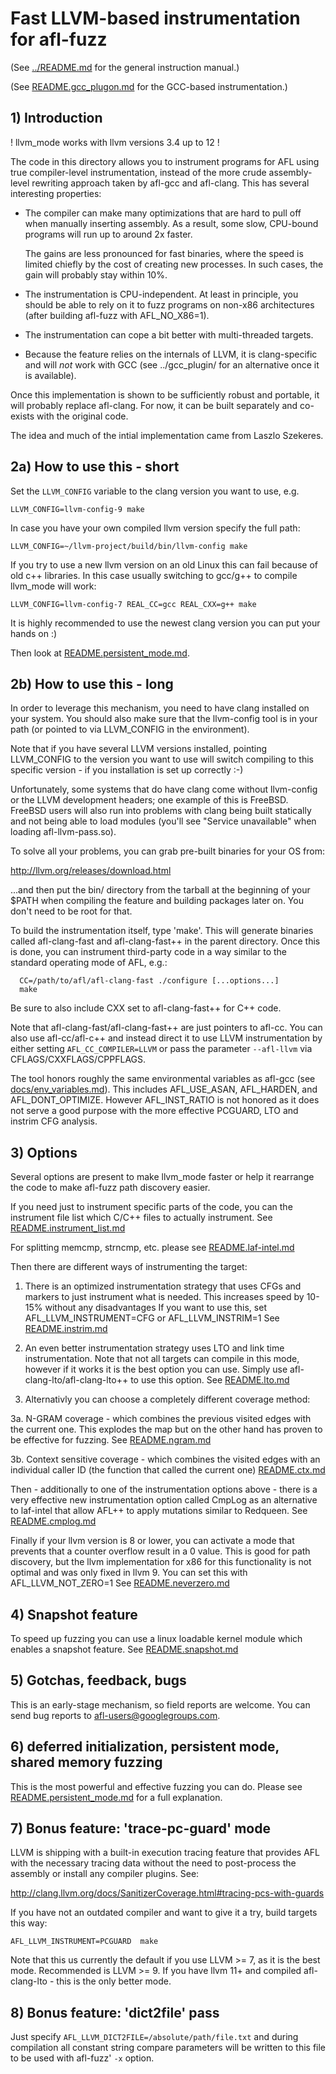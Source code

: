 # Fast LLVM-based instrumentation for afl-fuzz

  (See [../README.md](../README.md) for the general instruction manual.)

  (See [README.gcc_plugon.md](../README.gcc_plugin.md) for the GCC-based instrumentation.)

## 1) Introduction

! llvm_mode works with llvm versions 3.4 up to 12 !

The code in this directory allows you to instrument programs for AFL using
true compiler-level instrumentation, instead of the more crude
assembly-level rewriting approach taken by afl-gcc and afl-clang. This has
several interesting properties:

  - The compiler can make many optimizations that are hard to pull off when
    manually inserting assembly. As a result, some slow, CPU-bound programs will
    run up to around 2x faster.

    The gains are less pronounced for fast binaries, where the speed is limited
    chiefly by the cost of creating new processes. In such cases, the gain will
    probably stay within 10%.

  - The instrumentation is CPU-independent. At least in principle, you should
    be able to rely on it to fuzz programs on non-x86 architectures (after
    building afl-fuzz with AFL_NO_X86=1).

  - The instrumentation can cope a bit better with multi-threaded targets.

  - Because the feature relies on the internals of LLVM, it is clang-specific
    and will *not* work with GCC (see ../gcc_plugin/ for an alternative once
    it is available).

Once this implementation is shown to be sufficiently robust and portable, it
will probably replace afl-clang. For now, it can be built separately and
co-exists with the original code.

The idea and much of the intial implementation came from Laszlo Szekeres.

## 2a) How to use this - short

Set the `LLVM_CONFIG` variable to the clang version you want to use, e.g.
```
LLVM_CONFIG=llvm-config-9 make
```
In case you have your own compiled llvm version specify the full path:
```
LLVM_CONFIG=~/llvm-project/build/bin/llvm-config make
```
If you try to use a new llvm version on an old Linux this can fail because of
old c++ libraries. In this case usually switching to gcc/g++ to compile
llvm_mode will work:
```
LLVM_CONFIG=llvm-config-7 REAL_CC=gcc REAL_CXX=g++ make
```
It is highly recommended to use the newest clang version you can put your
hands on :)

Then look at [README.persistent_mode.md](README.persistent_mode.md).

## 2b) How to use this - long

In order to leverage this mechanism, you need to have clang installed on your
system. You should also make sure that the llvm-config tool is in your path
(or pointed to via LLVM_CONFIG in the environment).

Note that if you have several LLVM versions installed, pointing LLVM_CONFIG
to the version you want to use will switch compiling to this specific
version - if you installation is set up correctly :-)

Unfortunately, some systems that do have clang come without llvm-config or the
LLVM development headers; one example of this is FreeBSD. FreeBSD users will
also run into problems with clang being built statically and not being able to
load modules (you'll see "Service unavailable" when loading afl-llvm-pass.so).

To solve all your problems, you can grab pre-built binaries for your OS from:

  http://llvm.org/releases/download.html

...and then put the bin/ directory from the tarball at the beginning of your
$PATH when compiling the feature and building packages later on. You don't need
to be root for that.

To build the instrumentation itself, type 'make'. This will generate binaries
called afl-clang-fast and afl-clang-fast++ in the parent directory. Once this
is done, you can instrument third-party code in a way similar to the standard
operating mode of AFL, e.g.:

```
  CC=/path/to/afl/afl-clang-fast ./configure [...options...]
  make
```

Be sure to also include CXX set to afl-clang-fast++ for C++ code.

Note that afl-clang-fast/afl-clang-fast++ are just pointers to afl-cc.
You can also use afl-cc/afl-c++ and instead direct it to use LLVM
instrumentation by either setting `AFL_CC_COMPILER=LLVM` or pass the parameter
`--afl-llvm` via CFLAGS/CXXFLAGS/CPPFLAGS.

The tool honors roughly the same environmental variables as afl-gcc (see
[docs/env_variables.md](../docs/env_variables.md)). This includes AFL_USE_ASAN,
AFL_HARDEN, and AFL_DONT_OPTIMIZE. However AFL_INST_RATIO is not honored
as it does not serve a good purpose with the more effective PCGUARD, LTO and
 instrim CFG analysis.

## 3) Options

Several options are present to make llvm_mode faster or help it rearrange
the code to make afl-fuzz path discovery easier.

If you need just to instrument specific parts of the code, you can the instrument file list
which C/C++ files to actually instrument. See [README.instrument_list.md](README.instrument_list.md)

For splitting memcmp, strncmp, etc. please see [README.laf-intel.md](README.laf-intel.md)

Then there are different ways of instrumenting the target:

1. There is an optimized instrumentation strategy that uses CFGs and
markers to just instrument what is needed. This increases speed by 10-15%
without any disadvantages
If you want to use this, set AFL_LLVM_INSTRUMENT=CFG or AFL_LLVM_INSTRIM=1
See [README.instrim.md](README.instrim.md)

2. An even better instrumentation strategy uses LTO and link time
instrumentation. Note that not all targets can compile in this mode, however
if it works it is the best option you can use.
Simply use afl-clang-lto/afl-clang-lto++ to use this option.
See [README.lto.md](README.lto.md)

3. Alternativly you can choose a completely different coverage method:

3a. N-GRAM coverage - which combines the previous visited edges with the
current one. This explodes the map but on the other hand has proven to be
effective for fuzzing.
See [README.ngram.md](README.ngram.md)

3b. Context sensitive coverage - which combines the visited edges with an
individual caller ID (the function that called the current one)
[README.ctx.md](README.ctx.md)

Then - additionally to one of the instrumentation options above - there is
a very effective new instrumentation option called CmpLog as an alternative to
laf-intel that allow AFL++ to apply mutations similar to Redqueen.
See [README.cmplog.md](README.cmplog.md)

Finally if your llvm version is 8 or lower, you can activate a mode that
prevents that a counter overflow result in a 0 value. This is good for
path discovery, but the llvm implementation for x86 for this functionality
is not optimal and was only fixed in llvm 9.
You can set this with AFL_LLVM_NOT_ZERO=1
See [README.neverzero.md](README.neverzero.md)

## 4) Snapshot feature

To speed up fuzzing you can use a linux loadable kernel module which enables
a snapshot feature.
See [README.snapshot.md](README.snapshot.md)

## 5) Gotchas, feedback, bugs

This is an early-stage mechanism, so field reports are welcome. You can send bug
reports to <afl-users@googlegroups.com>.

## 6) deferred initialization, persistent mode, shared memory fuzzing

This is the most powerful and effective fuzzing you can do.
Please see [README.persistent_mode.md](README.persistent_mode.md) for a
full explanation.

## 7) Bonus feature: 'trace-pc-guard' mode

LLVM is shipping with a built-in execution tracing feature
that provides AFL with the necessary tracing data without the need to
post-process the assembly or install any compiler plugins. See:

  http://clang.llvm.org/docs/SanitizerCoverage.html#tracing-pcs-with-guards

If you have not an outdated compiler and want to give it a try, build
targets this way:

```
AFL_LLVM_INSTRUMENT=PCGUARD  make
```

Note that this us currently the default if you use LLVM >= 7, as it is the best
mode. Recommended is LLVM >= 9.
If you have llvm 11+ and compiled afl-clang-lto - this is the only better mode.

## 8) Bonus feature: 'dict2file' pass

Just specify `AFL_LLVM_DICT2FILE=/absolute/path/file.txt` and during compilation
all constant string compare parameters will be written to this file to be
used with afl-fuzz' `-x` option.
